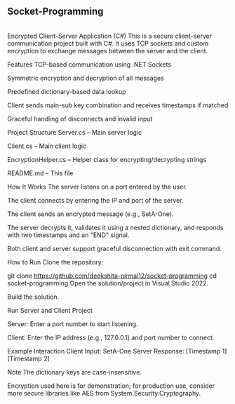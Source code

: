 <h2> Socket-Programming </h2>
<br> Encrypted Client-Server Application (C#) This is a secure client-server communication project built with C#. It uses TCP sockets and custom encryption to exchange messages between the server and the client.

Features TCP-based communication using .NET Sockets

Symmetric encryption and decryption of all messages

Predefined dictionary-based data lookup

Client sends main-sub key combination and receives timestamps if matched

Graceful handling of disconnects and invalid input

Project Structure Server.cs – Main server logic

Client.cs – Main client logic

EncryptionHelper.cs – Helper class for encrypting/decrypting strings

README.md – This file

How It Works The server listens on a port entered by the user.

The client connects by entering the IP and port of the server.

The client sends an encrypted message (e.g., SetA-One).

The server decrypts it, validates it using a nested dictionary, and responds with two timestamps and an "END" signal.

Both client and server support graceful disconnection with exit command.

How to Run Clone the repository:

git clone https://github.com/deekshita-nirmal12/socket-programming cd socket-programming Open the solution/project in Visual Studio 2022.

Build the solution.

Run Server and Client Project

Server: Enter a port number to start listening.

Client: Enter the IP address (e.g., 127.0.0.1) and port number to connect.

Example Interaction Client Input: SetA-One Server Response: [Timestamp 1] [Timestamp 2]

Note The dictionary keys are case-insensitive.

Encryption used here is for demonstration; for production use, consider more secure libraries like AES from System.Security.Cryptography.
